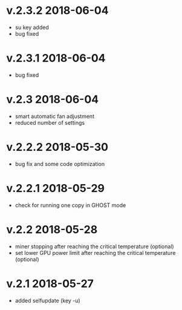# v.2.3.2     2018-06-04
- su key added
- bug fixed

# v.2.3.1     2018-06-04
- bug fixed

# v.2.3     2018-06-04
- smart automatic fan adjustment
- reduced number of settings

# v.2.2.2   2018-05-30
- bug fix and some code optimization

# v.2.2.1   2018-05-29
- check for running one copy in GHOST mode

# v.2.2   2018-05-28
- miner stopping after reaching the critical temperature (optional)
- set lower GPU power limit after reaching the critical temperature (optional)

# v.2.1   2018-05-27
- added selfupdate (key -u)
